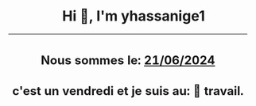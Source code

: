 <h1 align='center'>Hi 👋, I'm yhassanige1</h1>
<div align='center'>

|<h2 align='center'>Nous sommes le: <u>21/06/2024</u></h2><h2 align='center'>c'est un vendredi et je suis au: 🏢 travail.</h2>|
|---
</div>